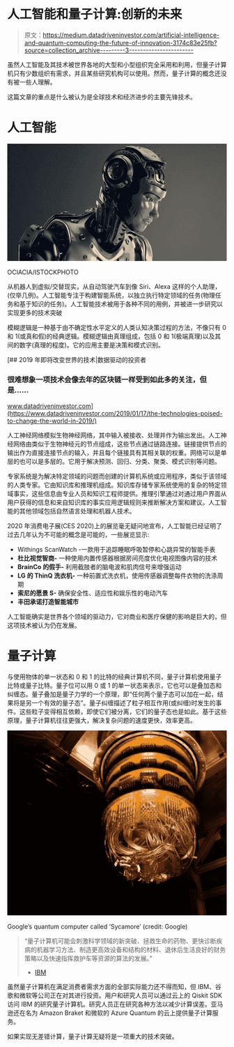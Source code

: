 # 人工智能和量子计算:创新的未来

> 原文：<https://medium.datadriveninvestor.com/artificial-intelligence-and-quantum-computing-the-future-of-innovation-3174c83e25fb?source=collection_archive---------3----------------------->

虽然人工智能及其技术被世界各地的大型和小型组织完全采用和利用，但量子计算机只有少数组织有需求，并且某些研究机构可以使用。然而，量子计算的概念还没有被一些人理解。

这篇文章的重点是什么被认为是全球技术和经济进步的主要先锋技术。

# 人工智能

![](img/848b3db44cb4696d49d28097f76cc008.png)

OCIACIA/ISTOCKPHOTO

从机器人到虚拟/交替现实，从自动驾驶汽车到像 Siri、Alexa 这样的个人助理，(仅举几例)。人工智能专注于构建智能系统，以独立执行特定领域的任务(物理任务和基于知识的任务)。人工智能技术被用于各种不同的用例，并被进一步研究以实现更多的技术突破

模糊逻辑是一种基于由不确定性水平定义的人类认知决策过程的方法，不像只有 0 和 1(或真和假)的经典逻辑。模糊逻辑由真理组成，包括 0 和 1(极端真理)以及其间的数字(真理的程度)。它的应用主要是决策和模式识别。

[](https://www.datadriveninvestor.com/2019/01/17/the-technologies-poised-to-change-the-world-in-2019/) [## 2019 年即将改变世界的技术|数据驱动的投资者

### 很难想象一项技术会像去年的区块链一样受到如此多的关注，但是……

www.datadriveninvestor.com](https://www.datadriveninvestor.com/2019/01/17/the-technologies-poised-to-change-the-world-in-2019/) 

人工神经网络模拟生物神经网络，其中输入被接收、处理并作为输出发出。人工神经网络由类似于生物神经元的节点组成，这些节点通过链路连接。链接提供节点的输出作为直接连接节点的输入，并且每个链接具有其相关联的权重。网络可以是单层的也可以是多层的。它用于解决预测、回归、分类、聚类、模式识别等问题。

专家系统是为解决特定领域的问题而创建的计算机系统或应用程序，类似于该领域的人类专家。它由知识库和推理机组成。知识库存储专家系统使用的复杂的特定领域事实，这些信息由专业人员和知识工程师提供。推理引擎通过对通过用户界面从用户获得的信息和来自知识库的事实应用逻辑规则来推断解决方案和建议。人工智能的其他领域包括自然语言处理和机器人技术。

2020 年消费电子展(CES 2020)上的展览毫无疑问地宣布，人工智能已经证明了过去几年认为不可能的概念是可能的，一些展览显示:

*   Withings ScanWatch -一款用于追踪睡眠呼吸暂停和心跳异常的智能手表
*   **杜比视觉智商-** 一种使用内置传感器根据房间亮度优化电视图像内容的技术
*   **BrainCo 的假手-** 利用截肢者的脑电波和肌肉信号来增强运动
*   **LG 的 ThinQ 洗衣机-** 一种前置式洗衣机，使用传感器调整每件衣物的洗涤周期
*   **索尼的愿景 S-** 确保安全性、适应性和娱乐性的电动汽车
*   **丰田承诺打造智能城市**

人工智能确实是世界各个领域的驱动力，它对商业和医疗保健的影响是巨大的，但这项技术被认为仍在发展。

# 量子计算

与使用物体的单一状态和 0 和 1 的比特的经典计算机不同，量子计算机使用量子比特或量子比特。量子位可以用 0 或 1 的单一状态来表示，它也可以是叠加态和纠缠态。量子叠加是量子力学的一个原理，即“任何两个量子态可以加在一起，结果将是另一个有效的量子态”。量子纠缠描述了粒子相互作用(或纠缠)时发生的事件。这些粒子变得相互依赖，即使它们被分离，它们的量子态也是如此。基于这些原理，量子计算机往往更强大，解决复杂问题的速度更快，效率更高。

![](img/2c174f2583b474a426ea5e2ef42500cc.png)

Google’s quantum computer called ‘Sycamore’ (credit: Google)

> “量子计算机可能会刺激科学领域的新突破、拯救生命的药物、更快诊断疾病的机器学习方法、制造更高效设备和结构的材料、退休后生活良好的财务策略以及快速指挥救护车等资源的算法的发展。”
> 
> - [IBM](https://www.ibm.com/quantum-computing/learn/what-is-quantum-computing)

虽然量子计算机在满足消费者需求方面的全部实际能力还不得而知，但 IBM、谷歌和微软等公司正在对其进行投资。用户和研究人员可以通过云上的 Qiskit SDK 访问 IBM 的研究量子计算机。研究人员正在研究各种方法以减少计算误差。亚马逊还在名为 Amazon Braket 和微软的 Azure Quantum 的云上提供量子计算服务。

如果实现无差错计算，量子计算无疑将是一项重大的技术突破。